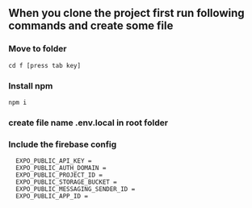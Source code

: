 ## When you clone the project first run following commands and create some file

### Move to folder
```
cd f [press tab key]
```

### Install npm
```
npm i
```

### create file name **.env.local** in root folder
### Include the firebase config
```
  EXPO_PUBLIC_API_KEY = 
  EXPO_PUBLIC_AUTH_DOMAIN = 
  EXPO_PUBLIC_PROJECT_ID = 
  EXPO_PUBLIC_STORAGE_BUCKET = 
  EXPO_PUBLIC_MESSAGING_SENDER_ID = 
  EXPO_PUBLIC_APP_ID = 
```
